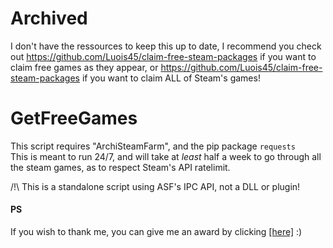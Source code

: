 # Archived
I don't have the ressources to keep this up to date, I recommend you check out https://github.com/Luois45/claim-free-steam-packages if you want to claim free games as they appear, or https://github.com/Luois45/claim-free-steam-packages if you want to claim ALL of Steam's games!

# GetFreeGames
This script requires "ArchiSteamFarm", and the pip package `requests`  
This is meant to run 24/7, and will take at *least* half a week to go through all the steam games, as to respect Steam's API ratelimit.

/!\ This is a standalone script using ASF's IPC API, not a DLL or plugin!


#### PS
If you wish to thank me, you can give me an award by clicking [\[here\]](https://steamcommunity.com/sharedfiles/filedetails/?id=2156064712) :)

